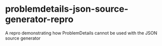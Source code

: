 # problemdetails-json-source-generator-repro
A repro demonstrating how ProblemDetails cannot be used with the JSON source generator
